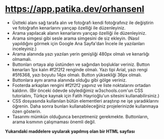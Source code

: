 # https://app.patika.dev/orhansenl

- Üstteki alanı sağ tarafa alın ve fotoğrafı kendi fotoğrafınız ile değiştirin ve fotoğrafın kenarlarını yarıçap özelliği ile düzenleyiniz.
- Arama yapılacak alanın kenarlarını yarıçap özelliği ile düzenleyiniz.
- Arama simgesi gibi sesle arama simgesini de siz ekleyin. (Nasıl yapıldığını görmek için Google Ana Sayfa'dan İncele ile yazılanları inceleyiniz.)
- Arama alanında yazı yazılan yerin genişliği 480px olmalı ve kenarlığı olmamalı.
- Buttonları ortaya alıp üstünden ve sağından boşluklar veriniz. Button kenarları 1px kalın #f2f2f2 renginde olmalı. Yazı tipi Arial, yazı rengi #5f6368, yazı boyutu 14px olmalı. Button yüksekliği 36px olmalı.
- Buttonlara aynı arama alanında olduğu gibi gölge veriniz.
- Footerda arkaplan rengini #f2f2f2 yapınız ve liste noktalarını ortadan kaldırın. (Bir önceki ödevde söylediğimiz w3schools.com'un CSS tutorialını, Türkçe kaynak için Fatih Hayrioğlu'un sitesini kullanabilirsiniz.)
- CSS dosyasında kullanılan bütün elementleri araştırıp ne işe yaradıklarını öğrenin. Daha sonra bunları kullanabileceğiniz projelerinizde kullanmaya özen gösterin.
- Tasarımı mümkün olduğunca benzetmeniz gerekmekte. Buttonların, arama kısmının çalışmaması önemli değil.

**Yukarıdaki maddelere uyularak yapılmış olan bir HTML sayfası**
